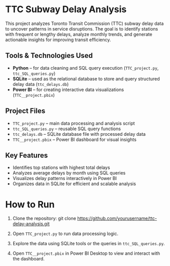 # TTC Subway Delay Analysis

This project analyzes Toronto Transit Commission (TTC) subway delay data to uncover patterns in service disruptions. The goal is to identify stations with frequent or lengthy delays, analyze monthly trends, and generate actionable insights for improving transit efficiency.

## Tools & Technologies Used

- **Python** – for data cleaning and SQL query execution (`TTC_project.py`, `ttc_SQL_queries.py`)
- **SQLite** – used as the relational database to store and query structured delay data (`ttc_delays.db`)
- **Power BI** – for creating interactive data visualizations (`TTC__project.pbix`)

## Project Files

- `TTC_project.py` – main data processing and analysis script
- `ttc_SQL_queries.py` – reusable SQL query functions
- `ttc_delays.db` – SQLite database file with processed delay data
- `TTC__project.pbix` – Power BI dashboard for visual insights

## Key Features

- Identifies top stations with highest total delays
- Analyzes average delays by month using SQL queries
- Visualizes delay patterns interactively in Power BI
- Organizes data in SQLite for efficient and scalable analysis

# How to Run

1. Clone the repository:
   git clone https://github.com/yourusername/ttc-delay-analysis.git
   
3. Open `TTC_project.py` to run data processing logic.

4. Explore the data using SQLite tools or the queries in `ttc_SQL_queries.py`.

5. Open `TTC__project.pbix` in Power BI Desktop to view and interact with the dashboard.

